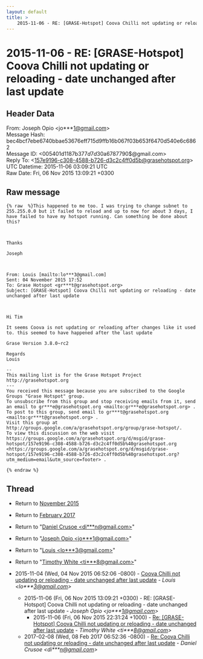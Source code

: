 ```yaml
---
layout: default
title: >
    2015-11-06 - RE: [GRASE-Hotspot] Coova Chilli not updating or reloading - date unchanged after last update
---
```


# 2015-11-06 - RE: [GRASE-Hotspot] Coova Chilli not updating or reloading - date unchanged after last update

## Header Data

From: Joseph Opio \<jo***1@gmail.com\><br>
Message Hash: bec4bcf7ebe6740bbae53676eff715d9ffb16b067f03b653f6470d540e6c6862<br>
Message ID: \<005401d1187b$377d7d30$a6787790$@gmail.com\><br>
Reply To: \<157e9196-c308-4588-b726-d3c2c4ff0d5b@grasehotspot.org\><br>
UTC Datetime: 2015-11-06 03:09:21 UTC<br>
Raw Date: Fri, 06 Nov 2015 13:09:21 +0300<br>

## Raw message

```
{% raw  %}This happened to me too. I was trying to change subnet to 255.255.0.0 but it failed to reload and up to now for about 3 days, I have failed to have my hotspot running. Can something be done about this?

 

Thanks 

Joseph

 

From: Louis [mailto:lo***3@gmail.com] 
Sent: 04 November 2015 17:52
To: Grase Hotspot <gr***t@grasehotspot.org>
Subject: [GRASE-Hotspot] Coova Chilli not updating or reloading - date unchanged after last update

 

Hi Tim

It seems Coova is not updating or reloading after changes like it used to. this seemed to have happened after the last update

Grase Version 3.8.0~rc2

Regards
Louis

-- 
This mailing list is for the Grase Hotspot Project http://grasehotspot.org
--- 
You received this message because you are subscribed to the Google Groups "Grase Hotspot" group.
To unsubscribe from this group and stop receiving emails from it, send an email to gr***e@grasehotspot.org <mailto:gr***e@grasehotspot.org> .
To post to this group, send email to gr***t@grasehotspot.org <mailto:gr***t@grasehotspot.org> .
Visit this group at http://groups.google.com/a/grasehotspot.org/group/grase-hotspot/.
To view this discussion on the web visit https://groups.google.com/a/grasehotspot.org/d/msgid/grase-hotspot/157e9196-c308-4588-b726-d3c2c4ff0d5b%40grasehotspot.org <https://groups.google.com/a/grasehotspot.org/d/msgid/grase-hotspot/157e9196-c308-4588-b726-d3c2c4ff0d5b%40grasehotspot.org?utm_medium=email&utm_source=footer> .

{% endraw %}
```

## Thread

+ Return to [November 2015](/archive/2015/11)
+ Return to [February 2017](/archive/2017/02)

+ Return to "[Daniel Crusoe <di***n<span>@</span>gmail.com>](/authors/di___n_at_gmail_com)"
+ Return to "[Joseph Opio <jo***1<span>@</span>gmail.com>](/authors/jo___1_at_gmail_com)"
+ Return to "[Louis <lo***3<span>@</span>gmail.com>](/authors/lo___3_at_gmail_com)"
+ Return to "[Timothy White <ti***8<span>@</span>gmail.com>](/authors/ti___8_at_gmail_com)"

+ 2015-11-04 (Wed, 04 Nov 2015 06:52:06 -0800) - [Coova Chilli not updating or reloading - date unchanged after last update](/archive/2015/11/67f2ecb46728b45bd52aa9a2b226cd90d98f51970b4568abdeed66a74e96df30) - _Louis \<lo***3@gmail.com\>_
  + 2015-11-06 (Fri, 06 Nov 2015 13:09:21 +0300) - RE: [GRASE-Hotspot] Coova Chilli not updating or reloading - date unchanged after last update - _Joseph Opio \<jo***1@gmail.com\>_
    + 2015-11-06 (Fri, 06 Nov 2015 22:31:24 +1000) - [Re: [GRASE-Hotspot] Coova Chilli not updating or reloading - date unchanged after last update](/archive/2015/11/2f38828cddebaff8a57d64e5ca827ce7617c83844e77d7bacd60f5904f4c34b7) - _Timothy White \<ti***8@gmail.com\>_
  + 2017-02-08 (Wed, 08 Feb 2017 06:52:36 -0800) - [Re: Coova Chilli not updating or reloading - date unchanged after last update](/archive/2017/02/e6de9ec37c03de5d37638b06a6fbff92425801846a8fb25c804cfa0377bd9abd) - _Daniel Crusoe \<di***n@gmail.com\>_


